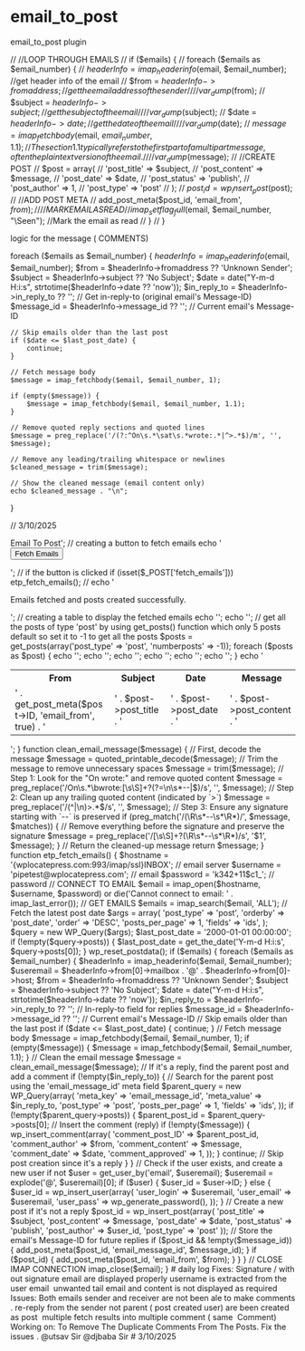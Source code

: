 # email_to_post

email_to_post plugin

// //LOOP THROUGH EMAILS
// if ($emails) {
    //     foreach ($emails as $email_number) {
    //         $headerInfo = imap_headerinfo($email, $email_number); //get header info of the email
    //         $from = $headerInfo->fromaddress; //get the email address of the sender
    //         // var_dump($from);
// $subject = $headerInfo->subject; //get the subject of the email
    //         // var_dump($subject);
// $date = $headerInfo->date; //get the date of the email
    //         // var_dump($date);
// $message = imap_fetchbody($email, $email_number, 1.1); //The section 1.1 typically refers to the first part of a multipart message, often the plain text version of the email.
    //         // var_dump($message);
// //CREATE POST
// $post = array(
    //             'post_title' => $subject,
    //             'post_content' => $message,
    //             'post_date' => $date,
    //             'post_status' => 'publish',
    //             'post_author' => 1,
    //             'post_type' => 'post'
    //         );
    //         $post_id = wp_insert_post($post);
// //ADD POST META
// add_post_meta($post_id, 'email_from', $from);
    //         // MARK EMAIL AS READ
    //         imap_setflag_full($email, $email_number, "\Seen"); //Mark the email as read
// }
// }

logic for the message ( COMMENTS)

foreach ($emails as $email_number) {
    $headerInfo = imap_headerinfo($email, $email_number);
    $from = $headerInfo->fromaddress ?? 'Unknown Sender';
    $subject = $headerInfo->subject ?? 'No Subject';
    $date = date("Y-m-d H:i:s", strtotime($headerInfo->date ?? 'now'));
$in_reply_to = $headerInfo->in_reply_to ?? ''; // Get in-reply-to (original email's Message-ID)
$message_id = $headerInfo->message_id ?? ''; // Current email's Message-ID

    // Skip emails older than the last post
    if ($date <= $last_post_date) {
        continue;
    }

    // Fetch message body
    $message = imap_fetchbody($email, $email_number, 1);

    if (empty($message)) {
        $message = imap_fetchbody($email, $email_number, 1.1);
    }

    // Remove quoted reply sections and quoted lines
    $message = preg_replace('/(?:^On\s.*\sat\s.*wrote:.*|^>.*$)/m', '', $message);

    // Remove any leading/trailing whitespace or newlines
    $cleaned_message = trim($message);

    // Show the cleaned message (email content only)
    echo $cleaned_message . "\n";

}

// 3/10/2025

<?php
/*
 * Plugin Name:       Email To Post
 * Plugin URI:        https://example.com/plugins/the-basics/
 * Description:       Fetches emails and creates posts from them.
 * Version:           1.0
 * Requires at least: 5.2
 * Requires PHP:      7.2
 * Author:            Bishaal Rauniyar
 * Author URI:       https://github.com/bishalxrauniyar/email-to-post
 */

// If this file is called directly, abort.
if (!defined('ABSPATH')) exit; // Exit if accessed directly

function etp_menu()
{
    add_menu_page(
        'Email To Post',
        'Email To Post',
        'manage_options',
        'email-to-post',
        'etp_fetch_emails_callback',
        'dashicons-email-alt',
    );
}
add_action('admin_menu', 'etp_menu');

function etp_fetch_emails_callback()
{
    echo '<h1>Email To Post</h1>';
    // creating a button to fetch emails
    echo '<form method="post" action="">
    <input type="submit" name="fetch_emails" value="Fetch Emails" class="button button-primary">
    </form>';
    // if the button is clicked
    if (isset($_POST['fetch_emails']))
        etp_fetch_emails();
    // echo '<p>Emails fetched and posts created successfully.</p>';
    // creating a table to display the fetched emails
    echo '<table class="wp-list-table widefat fixed striped">';
    echo '<tr><th>From</th><th>Subject</th><th>Date</th><th>Message</th></tr>';


    // get all the posts of type 'post' by using get_posts() function which only 5 posts default so set it to -1 to get all the posts
    $posts = get_posts(array('post_type' => 'post', 'numberposts' => -1));
    foreach ($posts as $post) {
        echo '<tr>';
        echo '<td>' . get_post_meta($post->ID, 'email_from', true) . '</td>';
        echo '<td>' . $post->post_title . '</td>';
        echo '<td>' . $post->post_date . '</td>';
        echo '<td>' . $post->post_content . '</td>';
        echo '</tr>';
    }
    echo '</table>';
}

function clean_email_message($message)
{
    // First, decode the message
    $message = quoted_printable_decode($message);

    // Trim the message to remove unnecessary spaces
    $message = trim($message);

    // Step 1: Look for the "On <date> wrote:" and remove quoted content
    $message = preg_replace('/On\s.*\bwrote:[\s\S]+?(?=\n\s*--|$)/s', '', $message);

    // Step 2: Clean up any trailing quoted content (indicated by `>`)
    $message = preg_replace('/(^|\n)>.*$/s', '', $message);

    // Step 3: Ensure any signature starting with `--` is preserved
    if (preg_match('/(\R\s*--\s*\R*)/', $message, $matches)) {
        // Remove everything before the signature and preserve the signature
        $message = preg_replace('/[\s\S]+?(\R\s*--\s*\R*)/s', '$1', $message);
    }

    // Return the cleaned-up message
    return $message;
}

function etp_fetch_emails()
{
    $hostname = '{wplocatepress.com:993/imap/ssl}INBOX'; // email server
    $username = 'pipetest@wplocatepress.com'; // email
    $password = 'k342+11$c1_'; // password

    // CONNECT TO EMAIL
    $email = imap_open($hostname, $username, $password) or die('Cannot connect to email: ' . imap_last_error());

    // GET EMAILS
    $emails = imap_search($email, 'ALL');

    // Fetch the latest post date
    $args = array(
        'post_type'      => 'post',
        'orderby'        => 'post_date',
        'order'          => 'DESC',
        'posts_per_page' => 1,
        'fields'         => 'ids',
    );

    $query = new WP_Query($args);
    $last_post_date = '2000-01-01 00:00:00';

    if (!empty($query->posts)) {
        $last_post_date = get_the_date('Y-m-d H:i:s', $query->posts[0]);
    }

    wp_reset_postdata();

    if ($emails) {
        foreach ($emails as $email_number) {
            $headerInfo = imap_headerinfo($email, $email_number);
            $useremail = $headerInfo->from[0]->mailbox . '@' . $headerInfo->from[0]->host;
            $from = $headerInfo->fromaddress ?? 'Unknown Sender';
            $subject = $headerInfo->subject ?? 'No Subject';
            $date = date("Y-m-d H:i:s", strtotime($headerInfo->date ?? 'now'));
            $in_reply_to = $headerInfo->in_reply_to ?? ''; // In-reply-to field for replies
            $message_id = $headerInfo->message_id ?? ''; // Current email's Message-ID

            // Skip emails older than the last post
            if ($date <= $last_post_date) {
                continue;
            }

            // Fetch message body
            $message = imap_fetchbody($email, $email_number, 1);

            if (empty($message)) {
                $message = imap_fetchbody($email, $email_number, 1.1);
            }

            // Clean the email message
            $message = clean_email_message($message);

            // If it's a reply, find the parent post and add a comment
            if (!empty($in_reply_to)) {
                // Search for the parent post using the 'email_message_id' meta field
                $parent_query = new WP_Query(array(
                    'meta_key'   => 'email_message_id',
                    'meta_value' => $in_reply_to,
                    'post_type'  => 'post',
                    'posts_per_page' => 1,
                    'fields'     => 'ids',
                ));

                if (!empty($parent_query->posts)) {
                    $parent_post_id = $parent_query->posts[0];

                    // Insert the comment (reply)
                    if (!empty($message)) {
                        wp_insert_comment(array(
                            'comment_post_ID' => $parent_post_id,
                            'comment_author'  => $from,
                            'comment_content' => $message,
                            'comment_date'    => $date,
                            'comment_approved' => 1,
                        ));
                    }

                    continue; // Skip post creation since it's a reply
                }
            }

            // Check if the user exists, and create a new user if not
            $user = get_user_by('email', $useremail);
            $useremail = explode('@', $useremail)[0];
            if ($user) {
                $user_id = $user->ID;
            } else {
                $user_id = wp_insert_user(array(
                    'user_login' => $useremail,
                    'user_email' => $useremail,
                    'user_pass'  => wp_generate_password(),
                ));
            }

            // Create a new post if it's not a reply
            $post_id = wp_insert_post(array(
                'post_title'   => $subject,
                'post_content' => $message,
                'post_date'    => $date,
                'post_status'  => 'publish',
                'post_author'  => $user_id,
                'post_type'    => 'post'
            ));

            // Store the email's Message-ID for future replies
            if ($post_id && !empty($message_id)) {
                add_post_meta($post_id, 'email_message_id', $message_id);
            }

            if ($post_id) {
                add_post_meta($post_id, 'email_from', $from);
            }
        }
    }

    // CLOSE IMAP CONNECTION
    imap_close($email);
}



# daily log

Fixes:

Signature / with out signature email are displayed properly
username is extracted from the user email 
unwanted tail email and content is not displayed as required 

Issues:

Both emails sender and receiver are not been ale to make comments .
re-reply from the sender not parent ( post created user) are been created as post 
multiple fetch results into multiple comment ( same  Comment)

Working on:

To Remove The Duplicate Comments From The Posts.

Fix the issues .

@utsav Sir @djbaba Sir

# 3/10/2025
